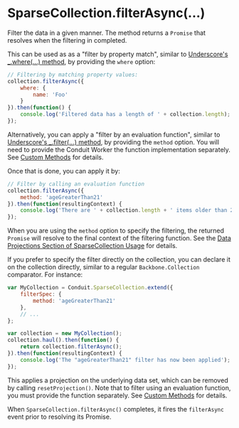 # SparseCollection.filterAsync(...)
Filter the data in a given manner.  The method returns a `Promise` that resolves when the filtering in completed.

This can be used as as a "filter by property match", similar to
[Underscore's _.where(...) method](http://underscorejs.org/#where), by providing the `where` option:

```javascript
// Filtering by matching property values:
collection.filterAsync({
    where: {
        name: 'Foo'
    }
}).then(function() {
    console.log('Filtered data has a length of ' + collection.length);
});
```

Alternatively, you can apply a "filter by an evaluation function", similar to 
[Underscore's _.filter(...) method](http://underscorejs.org/#filter), by providing the `method` option.  You will need
to provide the Conduit Worker the function implementation separately.  See [Custom Methods](customMethods.html) for
details.

Once that is done, you can apply it by:

```javascript
// Filter by calling an evaluation function
collection.filterAsync({
    method: 'ageGreaterThan21' 
}).then(function(resultingContext) {
    console.log('There are ' + collection.length + ' items older than 21');
});
```

When you are using the `method` option to specify the filtering, the returned `Promise` will resolve to the final
context of the filtering function.  See the 
[Data Projections Section of SparseCollection Usage](usage.html#data-projections) for details.

If you prefer to specify the filter directly on the collection, you can declare it on the collection directly, similar
to a regular `Backbone.Collection` comparator.  For instance:

```javascript
var MyCollection = Conduit.SparseCollection.extend({
    filterSpec: {
        method: 'ageGreaterThan21'
    },
    // ...
};

var collection = new MyCollection();
collection.haul().then(function() {
    return collection.filterAsync();
}).then(function(resultingContext) {
    console.log('The "ageGreaterThan21" filter has now been applied');
});
```

This applies a projection on the underlying data set, which can be removed by calling `resetProjection()`.  Note that
to filter using an evaluation function, you must provide the function separately.  See [Custom Methods](customMethods.html) for details.

When `SparseCollection.filterAsync()` completes, it fires the `filterAsync` event prior to resolving its Promise.